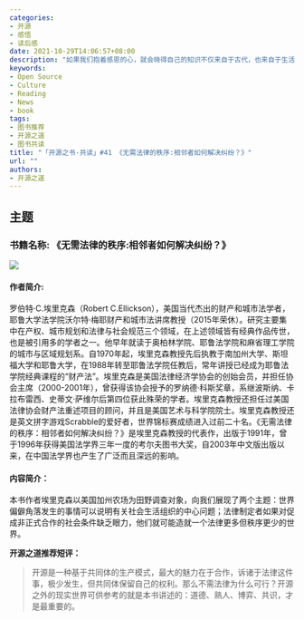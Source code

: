 ```yaml
---
categories:
- 开源
- 感悟
- 读后感
date: 2021-10-29T14:06:57+08:00
description: "如果我们抱着感恩的心，就会晓得自己的知识不仅来自于古代，也来自于生活的社区，更加来自于互联网，也就是说我们不是一座孤岛，所有的创新发明都得益于他人，那么所谓的自主，完全知识产权的软件是否存在？一直以来都是让人迷惑不已的事，在开源运动之下，这些能够消匿于无形吗？一定不会，因为我们依靠的不是法律，而是面临的是被博弈失败之后的永久性排除。"
keywords:
- Open Source
- Culture
- Reading
- News
- book
tags:
- 图书推荐
- 开源之道
- 图书共读
title: "「开源之书·共读」#41 《无需法律的秩序:相邻者如何解决纠纷？》"
url: ""
authors:
- 开源之道
---
```


## 主题

### 书籍名称: 《无需法律的秩序:相邻者如何解决纠纷？》

![](http://p7.itc.cn/images01/20200921/f5876a87607048ad939647fd5adc501b.png)

#### 作者简介:

罗伯特·C.埃里克森（Robert C.Ellickson），美国当代杰出的财产和城市法学者，耶鲁大学法学院沃尔特·梅耶财产和城市法讲席教授（2015年荣休）。研究主要集中在产权、城市规划和法律与社会规范三个领域，在上述领域皆有经典作品传世，也是被引用多的学者之一。他早年就读于奥柏林学院、耶鲁法学院和麻省理工学院的城市与区域规划系。自1970年起，埃里克森教授先后执教于南加州大学、斯坦福大学和耶鲁大学，在1988年转至耶鲁法学院任教后，常年讲授已经成为耶鲁法学院经典课程的“财产法”。埃里克森是美国法律经济学协会的创始会员，并担任协会主席（2000-2001年），曾获得该协会授予的罗纳德·科斯奖章，系继波斯纳、卡拉布雷西、史蒂文·萨维尔后第四位获此殊荣的学者。埃里克森教授还担任过美国法律协会财产法重述项目的顾问，并且是美国艺术与科学院院士。埃里克森教授还是英文拼字游戏Scrabble的爱好者，世界锦标赛成绩进入过前二十名。《无需法律的秩序：相邻者如何解决纠纷？》是埃里克森教授的代表作，出版于1991年，曾于1996年获得美国法学界三年一度的考尔夫图书大奖，自2003年中文版出版以来，在中国法学界也产生了广泛而且深远的影响。

#### 内容简介：

本书作者埃里克森以美国加州农场为田野调查对象，向我们展现了两个主题：世界偏僻角落发生的事情可以说明有关社会生活组织的中心问题；法律制定者如果对促成非正式合作的社会条件缺乏眼力，他们就可能造就一个法律更多但秩序更少的世界。

**开源之道推荐短评：**

> 开源是一种基于共同体的生产模式，最大的魅力在于合作，诉诸于法律这件事，极少发生，但共同体保留自己的权利。那么不需法律为什么可行？开源之外的现实世界可供参考的就是本书讲述的：道德、熟人、博弈、共识，才是最重要的。
